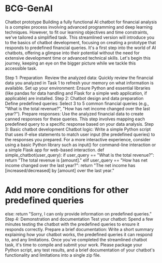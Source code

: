 # BCG-GenAI
Chatbot prototype
Building a fully functional AI chatbot for financial analysis is a complex process involving advanced programming and deep learning techniques. However, to fit our learning objectives and time constraints, we've tailored a simplified task. This streamlined version will introduce you to the basics of chatbot development, focusing on creating a prototype that responds to predefined financial queries. It's a first step into the world of AI chatbots, offering a glimpse into their potential without the need for extensive development time or advanced technical skills. Let's begin this journey, keeping an eye on the bigger picture while we tackle this accessible task.

Step 1: Preparation 
Review the analyzed data: Quickly review the financial data you analyzed in Task 1 to refresh your memory on what information is available.
Set up your environment: Ensure Python and essential libraries (like pandas for data handling and Flask for a simple web application, if applicable) are installed.
Step 2: Chatbot design and data preparation
Define predefined queries: Select 3 to 5 common financial queries (e.g., "What is the total revenue?", "How has net income changed over the last year?").
Prepare responses: Use the analyzed financial data to create canned responses for these queries. This step involves mapping each predefined query to a specific response based on your data analysis.
Step 3: Basic chatbot development
Chatbot logic: Write a simple Python script that uses if-else statements to match user input (the predefined queries) to the responses you prepared. For a more interactive experience, consider using a basic Python library such as input() for command-line interaction or a simple Flask app for web-based interaction.
def simple_chatbot(user_query):
   if user_query == "What is the total revenue?":
       return "The total revenue is [amount]."
   elif user_query == "How has net income changed over the last year?":
       return "The net income has [increased/decreased] by [amount] over the last year."
   # Add more conditions for other predefined queries
   else:
       return "Sorry, I can only provide information on predefined queries."
Step 4: Demonstration and documentation
Test your chatbot: Spend a few minutes testing the chatbot with the predefined queries to ensure it responds correctly.
Prepare a brief documentation: Write a short summary explaining how your chatbot works, the predefined queries it can respond to, and any limitations.
Once you've completed the streamlined chatbot task, it's time to compile and submit your work. Please package your Python script, any test results, and a brief documentation of your chatbot's functionality and limitations into a single zip file.
